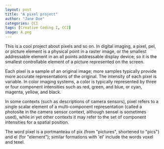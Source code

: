 ```yaml
---
layout: post
title: "A pixel project"
author: "Jane Doe"
categories: CCI
tags: [Creative Coding I, CCI]
image: A.png
---
```



This is a cool project about pixels and so on. In digital imaging, a pixel, pel, or picture element is a physical point in a raster image, or the smallest addressable element in an all points addressable display device; so it is the smallest controllable element of a picture represented on the screen.

Each pixel is a sample of an original image; more samples typically provide more accurate representations of the original. The intensity of each pixel is variable. In color imaging systems, a color is typically represented by three or four component intensities such as red, green, and blue, or cyan, magenta, yellow, and black.

In some contexts (such as descriptions of camera sensors), pixel refers to a single scalar element of a multi-component representation (called a photosite in the camera sensor context, although sensel is sometimes used), while in yet other contexts it may refer to the set of component intensities for a spatial position.

The word pixel is a portmanteau of pix (from "pictures", shortened to "pics") and el (for "element"); similar formations with 'el' include the words voxel and texel.